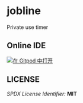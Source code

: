 # jobline

Private use timer

## Online IDE

[![在 Gitpod 中打开](https://gitpod.io/button/open-in-gitpod.svg)](https://gitpod.io/#https://github.com/fbigun/jobline)

## LICENSE

*SPDX License Identifier:* **MIT**
